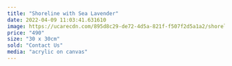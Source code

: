 ```yaml
---
title: "Shoreline with Sea Lavender"
date: 2022-04-09 11:03:41.631610
image: https://ucarecdn.com/895d8c29-de72-4d5a-821f-f507f2d5a1a2/shoreline-with-sea-lavender.jpg
price: "490"
size: "30 x 30cm"
sold: "Contact Us"
media: "acrylic on canvas"
---
```


